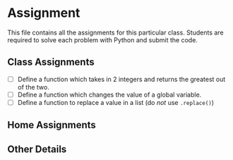 # Assignment

This file contains all the assignments for this particular class. Students are required to solve each problem with Python and submit the code.

## Class Assignments

* [ ] Define a function which takes in 2 integers and returns the greatest out of the two.
* [ ] Define a function which changes the value of a global variable.
* [ ] Define a function to replace a value in a list (do *not* use ```.replace()```)

## Home Assignments

## Other Details
